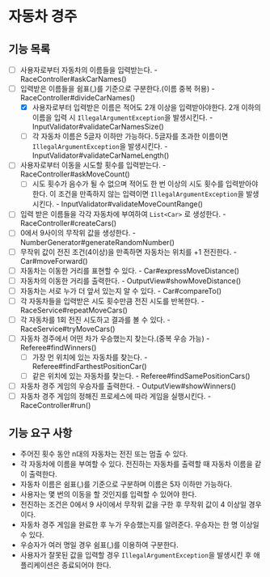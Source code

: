 # 자동차 경주

## 기능 목록

- [ ] 사용자로부터 자동차의 이름들을 입력받는다. - RaceController#askCarNames()
- [ ] 입력받은 이름들을 쉼표(,)를 기준으로 구분한다.(이름 중복 허용) - RaceController#divideCarNames()
  - [x] 사용자로부터 입력받은 이름은 적어도 2개 이상을 입력받아야한다. 2개 이하의 이름을 입력 시 `IllegalArgumentException`을 발생시킨다. - InputValidator#validateCarNamesSize()
  - [ ] 각 자동차 이름은 5글자 이하만 가능하다. 5글자를 초과한 이름이면 `IllegalArgumentException`을 발생시킨다. - InputValidator#validateCarNameLength()
- [ ] 사용자로부터 이동을 시도할 횟수를 입력받는다. - RaceController#askMoveCount()
  - [ ] 시도 횟수가 음수가 될 수 없으며 적어도 한 번 이상의 시도 횟수를 입력받아야 한다. 이 조건을 만족하지 않는 입력이면 `IllegalArgumentException`을 발생시킨다. - InputValidator#validateMoveCountRange()
- [ ] 입력 받은 이름들을 각각 자동차에 부여하여 `List<Car>` 로 생성한다. - RaceController#createCars()
- [ ] 0에서 9사이의 무작위 값을 생성한다. - NumberGenerator#generateRandomNumber()
- [ ] 무작위 값이 전진 조건(4이상)을 만족하면 자동차는 위치를 +1 전진한다. - Car#moveForward()
- [ ] 자동차는 이동한 거리를 표현할 수 있다. - Car#expressMoveDistance()
- [ ] 자동차의 이동한 거리를 출력한다. - OutputView#showMoveDistance()
- [ ] 자동차는 서로 누가 더 앞서 있는지 알 수 있다. - Car#compareTo()
- [ ] 각 자동차들을 입력받은 시도 횟수만큼 전진 시도를 반복한다. - RaceService#repeatMoveCars()
- [ ] 각 자동차를 1회 전진 시도하고 결과를 볼 수 있다. - RaceService#tryMoveCars()
- [ ] 자동차 경주에서 어떤 차가 우승했는지 찾는다.(중복 우승 가능) - Referee#findWinners()
  - [ ] 가장 먼 위치에 있는 자동차를 찾는다. - Referee#findFarthestPositionCar()
  - [ ] 같은 위치에 있는 자동차를 찾는다. - Referee#findSamePositionCars()
- [ ] 자동차 경주 게임의 우승자를 출력한다. - OutputView#showWinners()
- [ ] 자동차 경주 게임의 정해진 프로세스에 따라 게임을 실행시킨다. - RaceController#run()

## 기능 요구 사항

- 주어진 횟수 동안 n대의 자동차는 전진 또는 멈출 수 있다.
- 각 자동차에 이름을 부여할 수 있다. 전진하는 자동차를 출력할 때 자동차 이름을 같이 출력한다.
- 자동차 이름은 쉼표(,)를 기준으로 구분하며 이름은 5자 이하만 가능하다.
- 사용자는 몇 번의 이동을 할 것인지를 입력할 수 있어야 한다.
- 전진하는 조건은 0에서 9 사이에서 무작위 값을 구한 후 무작위 값이 4 이상일 경우이다.
- 자동차 경주 게임을 완료한 후 누가 우승했는지를 알려준다. 우승자는 한 명 이상일 수 있다.
- 우승자가 여러 명일 경우 쉼표(,)를 이용하여 구분한다.
- 사용자가 잘못된 값을 입력할 경우 `IllegalArgumentException`을 발생시킨 후 애플리케이션은 종료되어야 한다.
